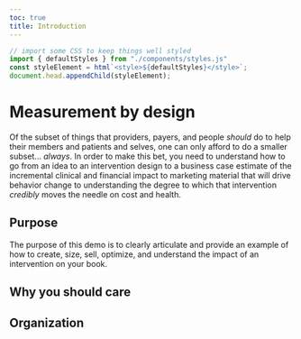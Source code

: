```yaml
---
toc: true
title: Introduction
---
```

```js
// import some CSS to keep things well styled
import { defaultStyles } from "./components/styles.js"
const styleElement = html`<style>${defaultStyles}</style>`;
document.head.appendChild(styleElement);
```

# Measurement by design

Of the subset of things that providers, payers, and people _should_ do to help their members and patients and selves, one can only afford to do a smaller subset... _always_. In order to make this bet, you need to understand how to go from an idea to an intervention design to a business case estimate of the incremental clinical and financial impact to marketing material that will drive behavior change to understanding the degree to which that intervention _credibly_ moves the needle on cost and health. 


## Purpose
The purpose of this demo is to clearly articulate and provide an example of how to create, size, sell, optimize, and understand the impact of an intervention on your book.


## Why you should care

## Organization

